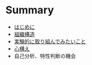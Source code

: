 # Summary

* [はじめに](README.md)
* [組織構造](ORGANIZATION.md)
* [実験的に取り組んでみたいこと](EXPERIMENTAL.md)
* [心構え](CREDO.md)
* 自己分析、特性判断の機会

